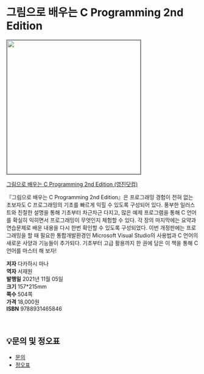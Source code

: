 # 그림으로 배우는 C Programming 2nd Edition

<img src="https://www.youngjin.com/images/book_cover/9788931465846.jpg" height="350px" style="border: 2px solid grey;">

[그림으로 배우는 C Programming 2nd Edition (영진닷컴)](https://blog.naver.com/ydot/222515152463)

『그림으로 배우는 C Programming 2nd Edition』은 프로그래밍 경험이 전혀 없는 초보자도 C 프로그래밍의 기초를 빠르게 익힐 수 있도록 구성되어 있다. 풍부한 일러스트와 친절한 설명을 통해 기초부터 차근차근 다지고, 많은 예제 프로그램을 통해 C 언어를 확실히 익히면서 프로그래밍이 무엇인지 체험할 수 있다. 각 장의 마지막에는 요약과 연습문제로 배운 내용을 다시 한번 확인할 수 있도록 구성되었다. 이번 개정판에는 프로그래밍을 할 때 필요한 통합개발환경인 Microsoft Visual Studio의 사용법과 C 언어의 새로운 사양과 기능들이 추가되다. 기초부터 고급 활용까지 한 권에 담은 이 책을 통해 C 언어를 마스터 해 보자!

**저자** 다카하시 마나  
**역자** 서재원  
**발행일** 2021년 11월 05일  
**크기** 157*215mm  
**쪽수** 504쪽  
**가격** 18,000원  
**ISBN** 9788931465846  

<br>

## 💡문의 및 정오표
- [문의](mailto:Support@youngjin.com)
- [정오표](https://www.youngjin.com/Artyboard/mboard.asp?strBoardID=errata)
